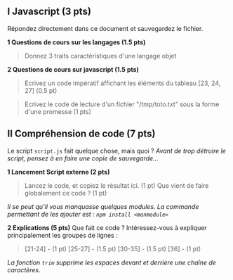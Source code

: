 ## I Javascript (3 pts)
Répondez directement dans ce document et sauvegardez le fichier.

**1 Questions de cours sur les langages (1.5 pts)**
> Donnez 3 traits caractéristiques d'une langage objet

**2 Questions de cours sur javascript (1.5 pts)**
> Ecrivez un code impératif affichant les éléments du tableau [23, 24, 27] (0.5 pt)

> Ecrivez le code de lecture d'un fichier "/tmp/toto.txt" sous la forme d'une promesse (1 pts)

## II Compréhension de code (7 pts)
Le script `script.js` fait quelque chose, mais quoi ?
*Avant de trop détruire le script, pensez à en faire une copie de sauvegarde...*

**1 Lancement Script externe (2 pts)**
> Lancez le code, et copiez le résultat ici. (1 pt)
> Que vient de faire globalement ce code ? (1 pt)

*Il se peut qu'il vous manquasse quelques modules. La commande permettant de les ajouter est : `npm install <monmodule>`*

**2 Explications (5 pts)**
Que fait ce code ?
Intéressez-vous à expliquer principalement les groupes de lignes :  
> [21-24] -  (1 pt)
> [25-27] -  (1.5 pt)
> [30-35] -  (1.5 pt)
> [36] -     (1 pt)

*La fonction `trim` supprime les espaces devant et derrière une chaîne de caractères.*
